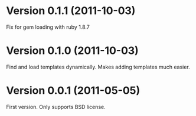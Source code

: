 # Version 0.1.1 (2011-10-03)

Fix for gem loading with ruby 1.8.7

# Version 0.1.0 (2011-10-03)

Find and load templates dynamically. Makes adding templates much easier.

# Version 0.0.1 (2011-05-05)

First version. Only supports BSD license.